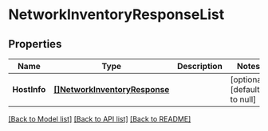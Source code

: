 # NetworkInventoryResponseList

## Properties
Name | Type | Description | Notes
------------ | ------------- | ------------- | -------------
**HostInfo** | [**[]NetworkInventoryResponse**](NetworkInventoryResponse.md) |  | [optional] [default to null]

[[Back to Model list]](../README.md#documentation-for-models) [[Back to API list]](../README.md#documentation-for-api-endpoints) [[Back to README]](../README.md)

